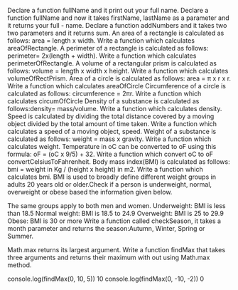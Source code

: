 Declare a function fullName and it print out your full name.
Declare a function fullName and now it takes firstName, lastName as a parameter and it returns your full - name.
Declare a function addNumbers and it takes two two parameters and it returns sum.
An area of a rectangle is calculated as follows: area = length x width. Write a function which calculates areaOfRectangle.
A perimeter of a rectangle is calculated as follows: perimeter= 2x(length + width). Write a function which calculates perimeterOfRectangle.
A volume of a rectangular prism is calculated as follows: volume = length x width x height. Write a function which calculates volumeOfRectPrism.
Area of a circle is calculated as follows: area = π x r x r. Write a function which calculates areaOfCircle
Circumference of a circle is calculated as follows: circumference = 2πr. Write a function which calculates circumOfCircle
Density of a substance is calculated as follows:density= mass/volume. Write a function which calculates density.
Speed is calculated by dividing the total distance covered by a moving object divided by the total amount of time taken. Write a function which calculates a speed of a moving object, speed.
Weight of a substance is calculated as follows: weight = mass x gravity. Write a function which calculates weight.
Temperature in oC can be converted to oF using this formula: oF = (oC x 9/5) + 32. Write a function which convert oC to oF convertCelsiusToFahrenheit.
Body mass index(BMI) is calculated as follows: bmi = weight in Kg / (height x height) in m2. Write a function which calculates bmi. BMI is used to broadly define different weight groups in adults 20 years old or older.Check if a person is underweight, normal, overweight or obese based the information given below.

The same groups apply to both men and women.
Underweight: BMI is less than 18.5
Normal weight: BMI is 18.5 to 24.9
Overweight: BMI is 25 to 29.9
Obese: BMI is 30 or more
Write a function called checkSeason, it takes a month parameter and returns the season:Autumn, Winter, Spring or Summer.

Math.max returns its largest argument. Write a function findMax that takes three arguments and returns their maximum with out using Math.max method.


console.log(findMax(0, 10, 5))
10
console.log(findMax(0, -10, -2))
0